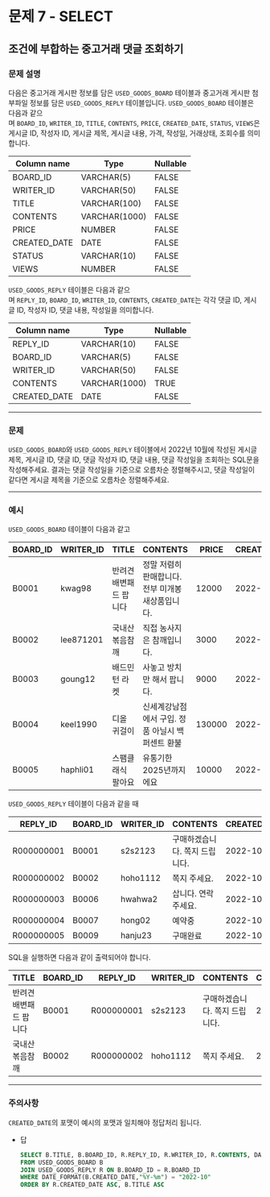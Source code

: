 # 문제 7 - SELECT

## 조건에 부합하는 중고거래 댓글 조회하기

### **문제 설명**

다음은 중고거래 게시판 정보를 담은 `USED_GOODS_BOARD` 테이블과 중고거래 게시판 첨부파일 정보를 담은 `USED_GOODS_REPLY` 테이블입니다. `USED_GOODS_BOARD` 테이블은 다음과 같으며 `BOARD_ID`, `WRITER_ID`, `TITLE`, `CONTENTS`, `PRICE`, `CREATED_DATE`, `STATUS`, `VIEWS`은 게시글 ID, 작성자 ID, 게시글 제목, 게시글 내용, 가격, 작성일, 거래상태, 조회수를 의미합니다.

| Column name | Type | Nullable |
| --- | --- | --- |
| BOARD_ID | VARCHAR(5) | FALSE |
| WRITER_ID | VARCHAR(50) | FALSE |
| TITLE | VARCHAR(100) | FALSE |
| CONTENTS | VARCHAR(1000) | FALSE |
| PRICE | NUMBER | FALSE |
| CREATED_DATE | DATE | FALSE |
| STATUS | VARCHAR(10) | FALSE |
| VIEWS | NUMBER | FALSE |

`USED_GOODS_REPLY` 테이블은 다음과 같으며 `REPLY_ID`, `BOARD_ID`, `WRITER_ID`, `CONTENTS`, `CREATED_DATE`는 각각 댓글 ID, 게시글 ID, 작성자 ID, 댓글 내용, 작성일을 의미합니다.

| Column name | Type | Nullable |
| --- | --- | --- |
| REPLY_ID | VARCHAR(10) | FALSE |
| BOARD_ID | VARCHAR(5) | FALSE |
| WRITER_ID | VARCHAR(50) | FALSE |
| CONTENTS | VARCHAR(1000) | TRUE |
| CREATED_DATE | DATE | FALSE |

---

### 문제

`USED_GOODS_BOARD`와 `USED_GOODS_REPLY` 테이블에서 2022년 10월에 작성된 게시글 제목, 게시글 ID, 댓글 ID, 댓글 작성자 ID, 댓글 내용, 댓글 작성일을 조회하는 SQL문을 작성해주세요. 결과는 댓글 작성일을 기준으로 오름차순 정렬해주시고, 댓글 작성일이 같다면 게시글 제목을 기준으로 오름차순 정렬해주세요.

---

### 예시

`USED_GOODS_BOARD` 테이블이 다음과 같고

| BOARD_ID | WRITER_ID | TITLE | CONTENTS | PRICE | CREATED_DATE | STATUS | VIEWS |
| --- | --- | --- | --- | --- | --- | --- | --- |
| B0001 | kwag98 | 반려견 배변패드 팝니다 | 정말 저렴히 판매합니다. 전부 미개봉 새상품입니다. | 12000 | 2022-10-01 | DONE | 250 |
| B0002 | lee871201 | 국내산 볶음참깨 | 직접 농사지은 참깨입니다. | 3000 | 2022-10-02 | DONE | 121 |
| B0003 | goung12 | 배드민턴 라켓 | 사놓고 방치만 해서 팝니다. | 9000 | 2022-10-02 | SALE | 212 |
| B0004 | keel1990 | 디올 귀걸이 | 신세계강남점에서 구입. 정품 아닐시 백퍼센트 환불 | 130000 | 2022-10-02 | SALE | 199 |
| B0005 | haphli01 | 스팸클래식 팔아요 | 유통기한 2025년까지에요 | 10000 | 2022-10-02 | SALE | 121 |

`USED_GOODS_REPLY` 테이블이 다음과 같을 때

| REPLY_ID | BOARD_ID | WRITER_ID | CONTENTS | CREATED_DATE |
| --- | --- | --- | --- | --- |
| R000000001 | B0001 | s2s2123 | 구매하겠습니다. 쪽지 드립니다. | 2022-10-02 |
| R000000002 | B0002 | hoho1112 | 쪽지 주세요. | 2022-10-03 |
| R000000003 | B0006 | hwahwa2 | 삽니다. 연락주세요. | 2022-10-03 |
| R000000004 | B0007 | hong02 | 예약중 | 2022-10-06 |
| R000000005 | B0009 | hanju23 | 구매완료 | 2022-10-07 |

SQL을 실행하면 다음과 같이 출력되어야 합니다.

| TITLE | BOARD_ID | REPLY_ID | WRITER_ID | CONTENTS | CREATED_DATE |
| --- | --- | --- | --- | --- | --- |
| 반려견 배변패드 팝니다 | B0001 | R000000001 | s2s2123 | 구매하겠습니다. 쪽지 드립니다. | 2022-10-02 |
| 국내산 볶음참깨 | B0002 | R000000002 | hoho1112 | 쪽지 주세요. | 2022-10-03 |

---

### 주의사항

`CREATED_DATE`의 포맷이 예시의 포맷과 일치해야 정답처리 됩니다.

- 답
    
    ```sql
    SELECT B.TITLE, B.BOARD_ID, R.REPLY_ID, R.WRITER_ID, R.CONTENTS, DATE_FORMAT(R.CREATED_DATE,"%Y-%m-%d") AS CREATED_DATE
    FROM USED_GOODS_BOARD B
    JOIN USED_GOODS_REPLY R ON B.BOARD_ID = R.BOARD_ID
    WHERE DATE_FORMAT(B.CREATED_DATE,"%Y-%m") = "2022-10" 
    ORDER BY R.CREATED_DATE ASC, B.TITLE ASC
    ```